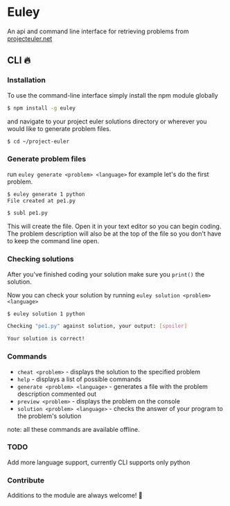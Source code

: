 # Euley

An api and command line interface for retrieving problems from [projecteuler.net](http://projecteuler.net)

## CLI :fire:

### Installation

To use the command-line interface simply install the npm module globally

```bash
$ npm install -g euley
```

and navigate to your project euler solutions directory or wherever you would like to generate problem files.

```bash
$ cd ~/project-euler
```


### Generate problem files
run `euley generate <problem> <language>` for example let's do the first problem.

```bash
$ euley generate 1 python
File created at pe1.py

$ subl pe1.py
```

This will create the file. Open it in your text editor so you can begin coding. The problem description will also be at the top of the file so you don't have to keep the command line open. 


### Checking solutions
After you've finished coding your solution make sure you ` print() ` the solution.

Now you can check your solution by running ` euley solution <problem> <language> `

```bash
$ euley solution 1 python

Checking "pe1.py" against solution, your output: [spoiler]

Your solution is correct!
```

### Commands
* ` cheat <problem> ` - displays the solution to the specified problem
* ` help ` - displays a list of possible commands
* ` generate <problem> <language> ` - generates a file with the problem description commented out
* ` preview <problem> ` - displays the problem on the console 
* ` solution <problem> <language> ` - checks the answer of your program to the problem's solution

note: all these commands are available offline.

### TODO
Add more language support, currently CLI supports only python

### Contribute
Additions to the module are always welcome! :raised_hands:

